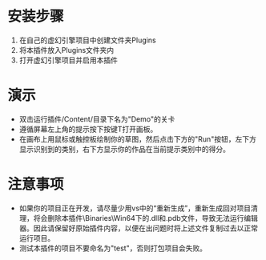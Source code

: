 # 安装步骤

1. 在自己的虚幻引擎项目中创建文件夹Plugins
2. 将本插件放入Plugins文件夹内
3. 打开虚幻引擎项目并启用本插件

# 演示

- 双击运行插件/Content/目录下名为"Demo"的关卡
- 遵循屏幕左上角的提示按下按键T打开画板。
- 在画布上用鼠标或触控板绘制你的草图，然后点击下方的"Run"按钮，左下方显示识别到的类别，右下方显示你的作品在当前提示类别中的得分。



# 注意事项

- 如果你的项目正在开发，请尽量少用vs中的“重新生成”，重新生成回对项目清理，将会删除本插件\Binaries\Win64下的.dll和.pdb文件，导致无法运行编辑器。因此请保留好原始插件内容，以便在出问题时将上述文件复制过去以正常运行项目。
- 测试本插件的项目不要命名为"test"，否则打包项目会失败。

